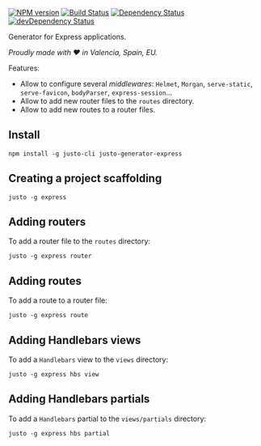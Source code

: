 [![NPM version](http://img.shields.io/npm/v/justo-generator-express.svg)](https://www.npmjs.org/package/justo-generator-express)
[![Build Status](https://travis-ci.org/justojsg/justo-generator-express.svg?branch=master)](https://travis-ci.org/justojsg/justo-generator-express)
[![Dependency Status](https://david-dm.org/justojsg/justo-generator-express.svg)](https://david-dm.org/justojsg/justo-generator-express)
[![devDependency Status](https://david-dm.org/justojsg/justo-generator-express/dev-status.svg)](https://david-dm.org/justojsg/justo-generator-express#info=devDependencies)

Generator for Express applications.

*Proudly made with ♥ in Valencia, Spain, EU.*

Features:

- Allow to configure several *middlewares*: `Helmet`, `Morgan`, `serve-static`, `serve-favicon`,
  `bodyParser`, `express-session`...
- Allow to add new router files to the `routes` directory.
- Allow to add new routes to a router files.

## Install

```
npm install -g justo-cli justo-generator-express
```

## Creating a project scaffolding

```
justo -g express
```

## Adding routers

To add a router file to the `routes` directory:

```
justo -g express router
```

## Adding routes

To add a route to a router file:

```
justo -g express route
```

## Adding Handlebars views

To add a `Handlebars` view to the `views` directory:

```
justo -g express hbs view
```

## Adding Handlebars partials

To add a `Handlebars` partial to the `views/partials` directory:

```
justo -g express hbs partial
```
